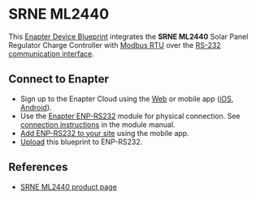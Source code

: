 # SRNE ML2440

This [Enapter Device Blueprint](https://go.enapter.com/marketplace-readme) integrates the **SRNE ML2440** Solar Panel Regulator Charge Controller with [Modbus RTU](https://go.enapter.com/developers-enapter-modbus) over the [RS-232 communication interface](https://go.enapter.com/developers-enapter-rs232).

## Connect to Enapter

- Sign up to the Enapter Cloud using the [Web](https://cloud.enapter.com/) or mobile app ([iOS](https://apps.apple.com/app/id1388329910), [Android](https://play.google.com/store/apps/details?id=com.enapter&hl=en)).
- Use the [Enapter ENP-RS232](https://go.enapter.com/handbook-enp-rs232) module for physical connection. See [connection instructions](https://go.enapter.com/handbook-enp-rs232-conn) in the module manual.
- [Add ENP-RS232 to your site](https://go.enapter.com/handbook-mobile-app) using the mobile app.
- [Upload](https://go.enapter.com/developers-upload-blueprint) this blueprint to ENP-RS232.

## References

- [SRNE ML2440 product page](https://go.enapter.com/srne-ml2440)
